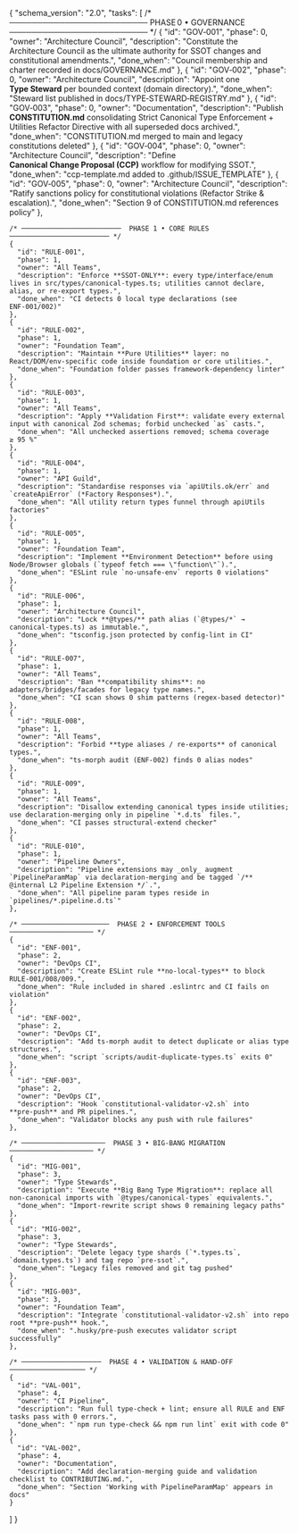 {
  "schema_version": "2.0",
  "tasks": [
    /* ─────────────────────────  PHASE 0 • GOVERNANCE  ───────────────────────── */
    {
      "id": "GOV‑001",
      "phase": 0,
      "owner": "Architecture Council",
      "description": "Constitute the Architecture Council as the ultimate authority for SSOT changes and constitutional amendments.",
      "done_when": "Council membership and charter recorded in docs/GOVERNANCE.md"
    },
    {
      "id": "GOV‑002",
      "phase": 0,
      "owner": "Architecture Council",
      "description": "Appoint one **Type Steward** per bounded context (domain directory).",
      "done_when": "Steward list published in docs/TYPE‑STEWARD‑REGISTRY.md"
    },
    {
      "id": "GOV‑003",
      "phase": 0,
      "owner": "Documentation",
      "description": "Publish **CONSTITUTION.md** consolidating Strict Canonical Type Enforcement + Utilities Refactor Directive with all superseded docs archived.",
      "done_when": "CONSTITUTION.md merged to main and legacy constitutions deleted"
    },
    {
      "id": "GOV‑004",
      "phase": 0,
      "owner": "Architecture Council",
      "description": "Define **Canonical Change Proposal (CCP)** workflow for modifying SSOT.",
      "done_when": "ccp-template.md added to .github/ISSUE_TEMPLATE"
    },
    {
      "id": "GOV‑005",
      "phase": 0,
      "owner": "Architecture Council",
      "description": "Ratify sanctions policy for constitutional violations (Refactor Strike & escalation).",
      "done_when": "Section 9 of CONSTITUTION.md references policy"
    },

    /* ─────────────────────────  PHASE 1 • CORE RULES  ───────────────────────── */
    {
      "id": "RULE‑001",
      "phase": 1,
      "owner": "All Teams",
      "description": "Enforce **SSOT‑ONLY**: every type/interface/enum lives in src/types/canonical‑types.ts; utilities cannot declare, alias, or re‑export types.",
      "done_when": "CI detects 0 local type declarations (see ENF‑001/002)"
    },
    {
      "id": "RULE‑002",
      "phase": 1,
      "owner": "Foundation Team",
      "description": "Maintain **Pure Utilities** layer: no React/DOM/env‑specific code inside foundation or core utilities.",
      "done_when": "Foundation folder passes framework‑dependency linter"
    },
    {
      "id": "RULE‑003",
      "phase": 1,
      "owner": "All Teams",
      "description": "Apply **Validation First**: validate every external input with canonical Zod schemas; forbid unchecked `as` casts.",
      "done_when": "All unchecked assertions removed; schema coverage ≥ 95 %"
    },
    {
      "id": "RULE‑004",
      "phase": 1,
      "owner": "API Guild",
      "description": "Standardise responses via `apiUtils.ok/err` and `createApiError` (*Factory Responses*).",
      "done_when": "All utility return types funnel through apiUtils factories"
    },
    {
      "id": "RULE‑005",
      "phase": 1,
      "owner": "Foundation Team",
      "description": "Implement **Environment Detection** before using Node/Browser globals (`typeof fetch === \"function\"`).",
      "done_when": "ESLint rule `no-unsafe-env` reports 0 violations"
    },
    {
      "id": "RULE‑006",
      "phase": 1,
      "owner": "Architecture Council",
      "description": "Lock **@types/** path alias (`@types/*` → canonical‑types.ts) as immutable.",
      "done_when": "tsconfig.json protected by config‑lint in CI"
    },
    {
      "id": "RULE‑007",
      "phase": 1,
      "owner": "All Teams",
      "description": "Ban **compatibility shims**: no adapters/bridges/facades for legacy type names.",
      "done_when": "CI scan shows 0 shim patterns (regex‑based detector)"
    },
    {
      "id": "RULE‑008",
      "phase": 1,
      "owner": "All Teams",
      "description": "Forbid **type aliases / re‑exports** of canonical types.",
      "done_when": "ts‑morph audit (ENF‑002) finds 0 alias nodes"
    },
    {
      "id": "RULE‑009",
      "phase": 1,
      "owner": "All Teams",
      "description": "Disallow extending canonical types inside utilities; use declaration‑merging only in pipeline `*.d.ts` files.",
      "done_when": "CI passes structural‑extend checker"
    },
    {
      "id": "RULE‑010",
      "phase": 1,
      "owner": "Pipeline Owners",
      "description": "Pipeline extensions may _only_ augment `PipelineParamMap` via declaration‑merging and be tagged `/** @internal L2 Pipeline Extension */`.",
      "done_when": "All pipeline param types reside in `pipelines/*.pipeline.d.ts`"
    },

    /* ──────────────────────  PHASE 2 • ENFORCEMENT TOOLS  ───────────────────── */
    {
      "id": "ENF‑001",
      "phase": 2,
      "owner": "DevOps CI",
      "description": "Create ESLint rule **no‑local‑types** to block RULE‑001/008/009.",
      "done_when": "Rule included in shared .eslintrc and CI fails on violation"
    },
    {
      "id": "ENF‑002",
      "phase": 2,
      "owner": "DevOps CI",
      "description": "Add ts‑morph audit to detect duplicate or alias type structures.",
      "done_when": "script `scripts/audit‑duplicate‑types.ts` exits 0"
    },
    {
      "id": "ENF‑003",
      "phase": 2,
      "owner": "DevOps CI",
      "description": "Hook `constitutional‑validator-v2.sh` into **pre‑push** and PR pipelines.",
      "done_when": "Validator blocks any push with rule failures"
    },

    /* ─────────────────────  PHASE 3 • BIG‑BANG MIGRATION  ───────────────────── */
    {
      "id": "MIG‑001",
      "phase": 3,
      "owner": "Type Stewards",
      "description": "Execute **Big Bang Type Migration**: replace all non‑canonical imports with `@types/canonical-types` equivalents.",
      "done_when": "Import‑rewrite script shows 0 remaining legacy paths"
    },
    {
      "id": "MIG‑002",
      "phase": 3,
      "owner": "Type Stewards",
      "description": "Delete legacy type shards (`*.types.ts`, `domain.types.ts`) and tag repo `pre‑ssot`.",
      "done_when": "Legacy files removed and git tag pushed"
    },
    {
      "id": "MIG‑003",
      "phase": 3,
      "owner": "Foundation Team",
      "description": "Integrate `constitutional-validator-v2.sh` into repo root **pre‑push** hook.",
      "done_when": ".husky/pre‑push executes validator script successfully"
    },

    /* ────────────────────  PHASE 4 • VALIDATION & HAND‑OFF  ─────────────────── */
    {
      "id": "VAL‑001",
      "phase": 4,
      "owner": "CI Pipeline",
      "description": "Run full type‑check + lint; ensure all RULE and ENF tasks pass with 0 errors.",
      "done_when": "`npm run type-check && npm run lint` exit with code 0"
    },
    {
      "id": "VAL‑002",
      "phase": 4,
      "owner": "Documentation",
      "description": "Add declaration‑merging guide and validation checklist to CONTRIBUTING.md.",
      "done_when": "Section 'Working with PipelineParamMap' appears in docs"
    }
  ]
}
